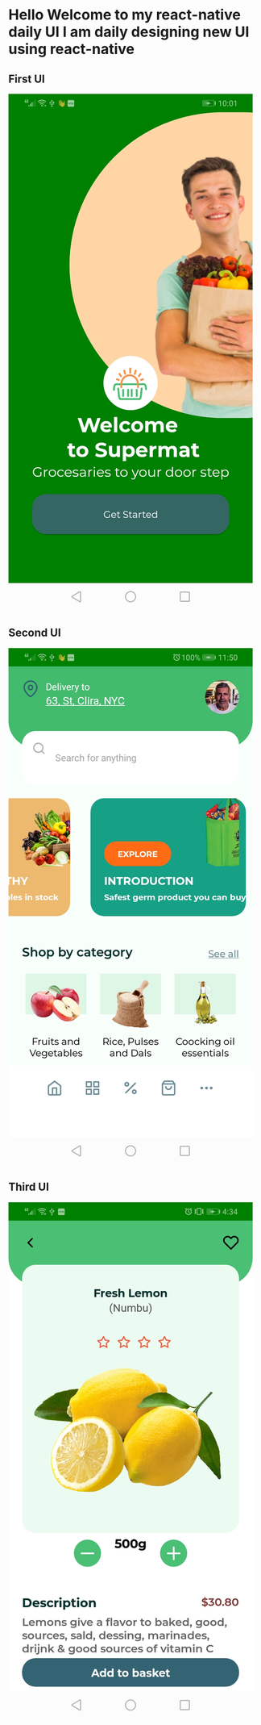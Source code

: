 # Hello Welcome to my react-native daily UI I am daily designing new UI using react-native

## First UI

![day-1 image](./assets/day1.jpg)

## Second UI


![day-2 image](./assets/day-2.jpg)

## Third UI


![day-3 image](./assets/day-3.jpg)
